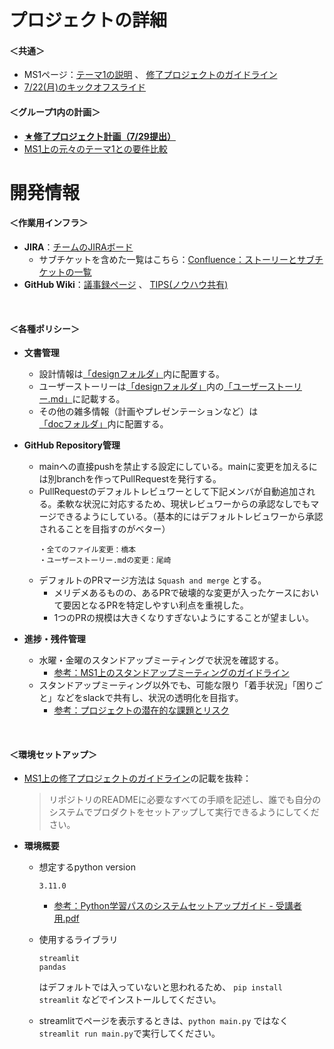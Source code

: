# プロジェクトの詳細

#### ＜共通＞
- MS1ページ：[テーマ1の説明](https://app.ms1.com/academy/1BYJipoSWFWcxfxUIoruQ6/4NBJkylZbtUd6Wxtpw4nbE/5VDANh8J5d2NltgkZUPyTk/2f4kqS0Gcl75ANeD8HK9bv/1XS6qWijKAPuZWKx9kY0K8) 、 [修了プロジェクトのガイドライン](https://app.ms1.com/academy/1BYJipoSWFWcxfxUIoruQ6/4NBJkylZbtUd6Wxtpw4nbE/5VDANh8J5d2NltgkZUPyTk/5pbSGNRYpiaKlCctj9PaET/jBpJOZ9FVVT7qyahWPMEk)
- [7/22(月)のキックオフスライド](https://toyotaglobal.enterprise.slack.com/files/U04M3KX6CP2/F07DGHBRMDJ/____________________________________________________________.pdf)

#### ＜グループ1内の計画＞
- **[★修了プロジェクト計画（7/29提出）](./doc/修了プロジェクト計画.md)**
-  [MS1上の元々のテーマ1との要件比較](./doc/MS1上の元々のテーマ1との要件比較.md)

# 開発情報

#### ＜作業用インフラ＞
- **JIRA**：[チームのJIRAボード](https://rhdojo.atlassian.net/jira/software/projects/PCPG/boards/2)
  - サブチケットを含めた一覧はこちら：[Confluence：ストーリーとサブチケットの一覧](https://rhdojo.atlassian.net/wiki/spaces/~712020ca0f8221407b440b8d4c1a0660e8be32/pages/14188549/JIRA)
- **GitHub Wiki**：[議事録ページ](https://github.com/rhashimoto777/python-capstone-project/wiki/%E8%AD%B0%E4%BA%8B%E9%8C%B2) 、 [TIPS(ノウハウ共有)](https://github.com/rhashimoto777/python-capstone-project/wiki/TIPS%EF%BC%88%E3%83%8E%E3%82%A6%E3%83%8F%E3%82%A6%E5%85%B1%E6%9C%89%EF%BC%89)

<br>

#### ＜各種ポリシー＞
- **文書管理**
    - 設計情報は[「designフォルダ」](./design/)内に配置する。
    - ユーザーストーリーは[「designフォルダ」](./design/)内の[「ユーザーストーリー.md」](./design/ユーザーストーリー.md)に記載する。
    - その他の雑多情報（計画やプレゼンテーションなど）は[「docフォルダ」](./doc/)内に配置する。

- **GitHub Repository管理**
    - mainへの直接pushを禁止する設定にしている。mainに変更を加えるには別branchを作ってPullRequestを発行する。
    - PullRequestのデフォルトレビュワーとして下記メンバが自動追加される。柔軟な状況に対応するため、現状レビュワーからの承認なしでもマージできるようにしている。（基本的にはデフォルトレビュワーから承認されることを目指すのがベター）
        ```
        ・全てのファイル変更：橋本
        ・ユーザーストーリー.mdの変更：尾崎
        ```
    - デフォルトのPRマージ方法は `Squash and merge` とする。
        - メリデメあるものの、あるPRで破壊的な変更が入ったケースにおいて要因となるPRを特定しやすい利点を重視した。
        - 1つのPRの規模は大きくなりすぎないようにすることが望ましい。

- **進捗・残件管理**
    - 水曜・金曜のスタンドアップミーティングで状況を確認する。
        - [参考：MS1上のスタンドアップミーティングのガイドライン](https://app.ms1.com/academy/1BYJipoSWFWcxfxUIoruQ6/4NBJkylZbtUd6Wxtpw4nbE/5VDANh8J5d2NltgkZUPyTk/5pbSGNRYpiaKlCctj9PaET/jBpJOZ9FVVT7qyahWPMEk)
    - スタンドアップミーティング以外でも、可能な限り「着手状況」「困りごと」などをslackで共有し、状況の透明化を目指す。
        - [参考：プロジェクトの潜在的な課題とリスク](https://github.com/rhashimoto777/python-capstone-project/blob/main/doc/%E4%BF%AE%E4%BA%86%E3%83%97%E3%83%AD%E3%82%B8%E3%82%A7%E3%82%AF%E3%83%88%E8%A8%88%E7%94%BB.md#%E8%AA%B2%E9%A1%8C%E3%81%A8%E3%83%AA%E3%82%B9%E3%82%AF)

<br>

#### ＜環境セットアップ＞

- [MS1上の修了プロジェクトのガイドライン](https://app.ms1.com/academy/1BYJipoSWFWcxfxUIoruQ6/4NBJkylZbtUd6Wxtpw4nbE/5VDANh8J5d2NltgkZUPyTk/5pbSGNRYpiaKlCctj9PaET/jBpJOZ9FVVT7qyahWPMEk)の記載を抜粋：
  > リポジトリのREADMEに必要なすべての手順を記述し、誰でも自分のシステムでプロダクトをセットアップして実行できるようにしてください。

- **環境概要**
    - 想定するpython version
      ```
      3.11.0
      ```
        - [参考：Python学習パスのシステムセットアップガイド -  受講者用.pdf](https://toyotaglobal.enterprise.slack.com/files/U04M3KX6CP2/F06L1JN74N7/python___________________________________________________________________-______________.pdf)

    - 使用するライブラリ
      ```
      streamlit
      pandas
      ```
      はデフォルトでは入っていないと思われるため、 `pip install streamlit` などでインストールしてください。

    - streamlitでページを表示するときは、`python main.py` ではなく `streamlit run main.py`で実行してください。


